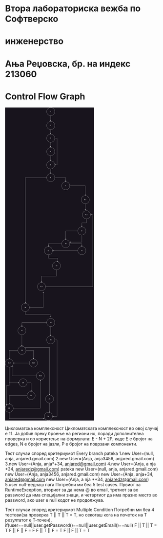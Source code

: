 # Втора лабораториска вежба по Софтверско
# инженерство
# Ања Реџовска, бр. на индекс 213060
# Control Flow Graph
![Alt Text](SILab2.drawio.png)

Цикломатска комплексност
Цикломатската комплексност во овој случај е 11. Ја добив преку броење на региони но, поради дополнителна проверка и со користење на формулата: E - N + 2P, каде E е бројот на edges, N е бројот на јазли, P е бројот на поврзани компоненти.

Тест случаи според критериумот Every branch
pateka 1.new User=(null, anja, anjared.gmail.com) 2.new User=(Anja, anja3456, anjared.gmail.com) 3.new User=(Anja, anja*+34, anjared@gmail.com) 4.new User=(Anja, a nja +34, anjaredz@gmail.com) pateka new User=(null, anja, anjared.gmail.com) new User=(Anja, anja3456, anjared.gmail.com) new User=(Anja, anja+34, anjared@gmail.com new User=(Anja, a nja *+34, anjaredz@gmail.com) 5.user null-веднаш паѓа
Потребни ми беа 5 test cases. Првиот за RuntimeException, вториот за да нема @ во email, третиот за во password да има специјални знаци, и четвртиот да има празно место во password, ако user e null кодот не продолжува.

Тест случаи според критериумот Multiple Condition
Потребни ми беа 4 тестови(за проверка Т || T || T = T, но секогаш кога на почеток на Т резултатот е Т-точен). if(user==null||user.getPassword()==null||user.getEmail()==null) F || T || T = T F || F || F = F F || T || F = T F || F || T = T
